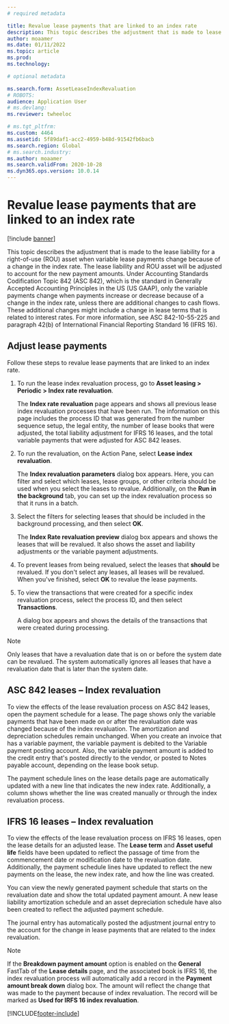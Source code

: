 ```yaml
---
# required metadata

title: Revalue lease payments that are linked to an index rate
description: This topic describes the adjustment that is made to lease the liability for a right-of-use (ROU) asset when variable lease payments change because of a change in the index rate.
author: moaamer
ms.date: 01/11/2022
ms.topic: article
ms.prod: 
ms.technology: 

# optional metadata

ms.search.form: AssetLeaseIndexRevaluation
# ROBOTS: 
audience: Application User
# ms.devlang: 
ms.reviewer: twheeloc

# ms.tgt_pltfrm: 
ms.custom: 4464
ms.assetid: 5f89daf1-acc2-4959-b48d-91542fb6bacb
ms.search.region: Global
# ms.search.industry: 
ms.author: moaamer
ms.search.validFrom: 2020-10-28
ms.dyn365.ops.version: 10.0.14
---
```


# Revalue lease payments that are linked to an index rate

[!include [banner](../includes/banner.md)]

This topic describes the adjustment that is made to the lease liability for a right-of-use (ROU) asset when variable lease payments change because of a change in the index rate. The lease liability and ROU asset will be adjusted to account for the new payment amounts. Under Accounting Standards Codification Topic 842 (ASC 842), which is the standard in Generally Accepted Accounting Principles in the US (US GAAP), only the variable payments change when payments increase or decrease because of a change in the index rate, unless there are additional changes to cash flows. These additional changes might include a change in lease terms that is related to interest rates. For more information, see ASC 842-10-55-225 and paragraph 42(b) of International Financial Reporting Standard 16 (IFRS 16).

## Adjust lease payments

Follow these steps to revalue lease payments that are linked to an index rate.

1. To run the lease index revaluation process, go to **Asset leasing \> Periodic \> Index rate revaluation**.

    The **Index rate revaluation** page appears and shows all previous lease index revaluation processes that have been run. The information on this page includes the process ID that was generated from the number sequence setup, the legal entity, the number of lease books that were adjusted, the total liability adjustment for IFRS 16 leases, and the total variable payments that were adjusted for ASC 842 leases.

2. To run the revaluation, on the Action Pane, select **Lease index revaluation**.

    The **Index revaluation parameters** dialog box appears. Here, you can filter and select which leases, lease groups, or other criteria should be used when you select the leases to revalue. Additionally, on the **Run in the background** tab, you can set up the index revaluation process so that it runs in a batch.

4. Select the filters for selecting leases that should be included in the background processing, and then select **OK**.

    The **Index Rate revaluation preview** dialog box appears and shows the leases that will be revalued. It also shows the asset and liability adjustments or the variable payment adjustments.

5. To prevent leases from being revalued, select the leases that **should** be revalued. If you don't select any leases, all leases will be revalued. When you've finished, select **OK** to revalue the lease payments.
6. To view the transactions that were created for a specific index revaluation process, select the process ID, and then select **Transactions**.

    A dialog box appears and shows the details of the transactions that were created during processing.

> [!NOTE]
> Only leases that have a revaluation date that is on or before the system date can be revalued. The system automatically ignores all leases that have a revaluation date that is later than the system date.

## ASC 842 leases – Index revaluation

To view the effects of the lease revaluation process on ASC 842 leases, open the payment schedule for a lease. The page shows only the variable payments that have been made on or after the revaluation date was changed because of the index revaluation. The amortization and depreciation schedules remain unchanged. When you create an invoice that has a variable payment, the variable payment is debited to the Variable payment posting account. Also, the variable payment amount is added to the credit entry that's posted directly to the vendor, or posted to Notes payable account, depending on the lease book setup.

The payment schedule lines on the lease details page are automatically updated with a new line that indicates the new index rate. Additionally, a column shows whether the line was created manually or through the index revaluation process.

## IFRS 16 leases – Index revaluation

To view the effects of the lease revaluation process on IFRS 16 leases, open the lease details for an adjusted lease. The **Lease term** and **Asset useful life** fields have been updated to reflect the passage of time from the commencement date or modification date to the revaluation date. Additionally, the payment schedule lines have updated to reflect the new payments on the lease, the new index rate, and how the line was created.

You can view the newly generated payment schedule that starts on the revaluation date and show the total updated payment amount. A new lease liability amortization schedule and an asset depreciation schedule have also been created to reflect the adjusted payment schedule.

The journal entry has automatically posted the adjustment journal entry to the account for the change in lease payments that are related to the index revaluation.

> [!NOTE]
> If the **Breakdown payment amount** option is enabled on the **General** FastTab of the **Lease details** page, and the associated book is IFRS 16, the index revaluation process will automatically add a record in the **Payment amount break down** dialog box. The amount will reflect the change that was made to the payment because of index revaluation. The record will be marked as **Used for IRFS 16 index revaluation**.

[!INCLUDE[footer-include](../../includes/footer-banner.md)]
